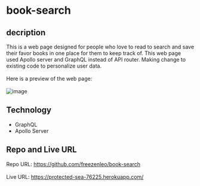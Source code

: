 # book-search

## decription
This is a web page designed for people who love to read to search and save their favor books in one place for them to keep track of. This web page used Apollo server and GraphQL instead of API router. Making change to existing code to personalize user data. 
</br></br>
Here is a preview of the web page:
</br></br>
![image](https://user-images.githubusercontent.com/81452611/135764743-1b1de6c3-952c-4adc-a9dc-67d4e93e12ef.png)


## Technology
* GraphQL
* Apollo Server

## Repo and Live URL
Repo URL: https://github.com/freezenleo/book-search
</br></br>
Live URL: https://protected-sea-76225.herokuapp.com/
